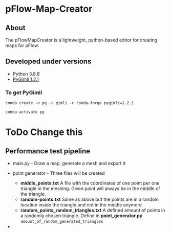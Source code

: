 # pFlow-Map-Creator

## About
The pFlowMapCreator is a lightweight, python-based editor for creating maps 
for pFlow.

## Developed under versions
- Python 3.8.8
- [PyGimli 1.2.1](https://www.pygimli.org)

### To get PyGimli
`conda create -n pg -c gimli -c conda-forge pygimli=1.2.1`

`conda activate pg`
# ToDo Change this
## Performance test pipeline
- main.py - Draw a map, generate a mesh and export it
- point generator - Three files will be created
    - **middle_points.txt** A file with the coordinates of one point per 
      one triangle in the meshing. Given point will always be in the
      middle of the triangle.
    - **random-points.txt** Same as above but the points are in a random
      location inside the triangle and not in the middle anymore
    - **random_points_random_triangles.txt** A defined amount of points
      in a randomly chosen triangle. Define in **point_generator.py**
       `amount_of_random_generated_triangles`
      
-
      